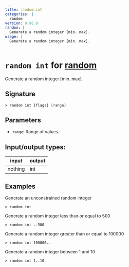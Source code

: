 ```yaml
---
title: random int
categories: |
  random
version: 0.96.0
random: |
  Generate a random integer [min..max].
usage: |
  Generate a random integer [min..max].
---
```

<!-- This file is automatically generated. Please edit the command in https://github.com/nushell/nushell instead. -->

# `random int` for [random](/commands/categories/random.md)

<div class='command-title'>Generate a random integer [min..max].</div>

## Signature

```> random int {flags} (range)```

## Parameters

 -  `range`: Range of values.


## Input/output types:

| input   | output |
| ------- | ------ |
| nothing | int    |

## Examples

Generate an unconstrained random integer
```nu
> random int

```

Generate a random integer less than or equal to 500
```nu
> random int ..500

```

Generate a random integer greater than or equal to 100000
```nu
> random int 100000..

```

Generate a random integer between 1 and 10
```nu
> random int 1..10

```
